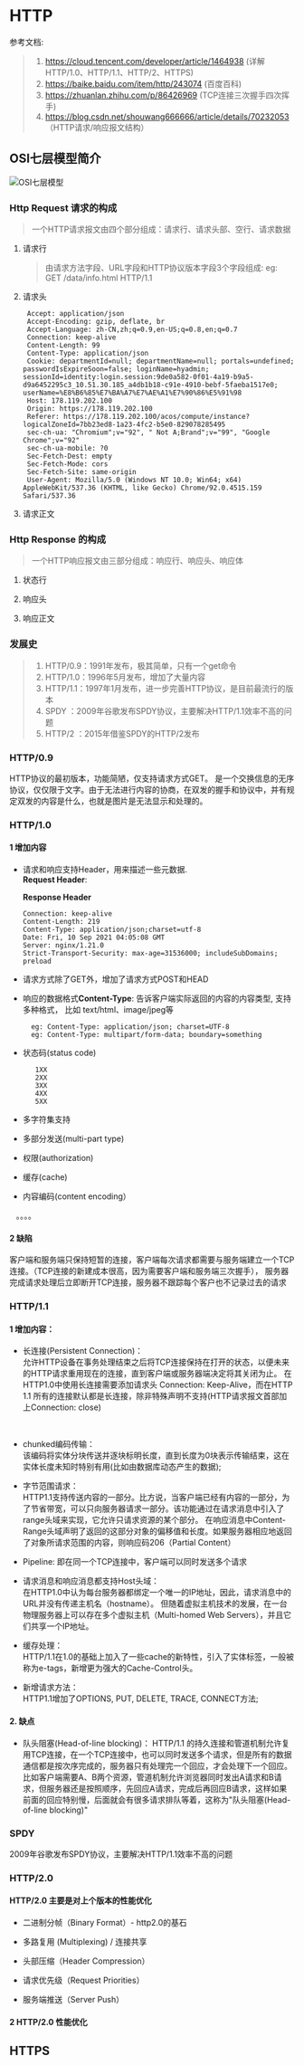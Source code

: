 # HTTP 
参考文档:
> 1. https://cloud.tencent.com/developer/article/1464938 (详解HTTP/1.0、HTTP/1.1、HTTP/2、HTTPS)
> 2. https://baike.baidu.com/item/http/243074 (百度百科)
> 3. https://zhuanlan.zhihu.com/p/86426969 (TCP连接三次握手四次挥手)
> 4. https://blog.csdn.net/shouwang666666/article/details/70232053 （HTTP请求/响应报文结构）

## OSI七层模型简介
![OSI七层模型](./images/OSI七层模型.png)


### Http Request 请求的构成
> 一个HTTP请求报文由四个部分组成：请求行、请求头部、空行、请求数据
1. 请求行
   > 由请求方法字段、URL字段和HTTP协议版本字段3个字段组成: eg:  GET /data/info.html HTTP/1.1
2. 请求头
   ```
    Accept: application/json
    Accept-Encoding: gzip, deflate, br
    Accept-Language: zh-CN,zh;q=0.9,en-US;q=0.8,en;q=0.7
    Connection: keep-alive
    Content-Length: 99
    Content-Type: application/json
    Cookie: departmentId=null; departmentName=null; portals=undefined; passwordIsExpireSoon=false; loginName=hyadmin; sessionId=identity:login.session:9de0a582-0f01-4a19-b9a5-d9a6452295c3_10.51.30.185_a4db1b18-c91e-4910-bebf-5faeba1517e0; userName=%E8%B6%85%E7%BA%A7%E7%AE%A1%E7%90%86%E5%91%98
    Host: 178.119.202.100
    Origin: https://178.119.202.100
    Referer: https://178.119.202.100/acos/compute/instance?logicalZoneId=7bb23ed8-1a23-4fc2-b5e0-829078285495
    sec-ch-ua: "Chromium";v="92", " Not A;Brand";v="99", "Google Chrome";v="92"
    sec-ch-ua-mobile: ?0
    Sec-Fetch-Dest: empty
    Sec-Fetch-Mode: cors
    Sec-Fetch-Site: same-origin
    User-Agent: Mozilla/5.0 (Windows NT 10.0; Win64; x64) AppleWebKit/537.36 (KHTML, like Gecko) Chrome/92.0.4515.159 Safari/537.36
    ```
3. 请求正文

### Http Response 的构成
> 一个HTTP响应报文由三部分组成：响应行、响应头、响应体
1. 状态行
   
2. 响应头
3. 响应正文

### 发展史
> 1. HTTP/0.9：1991年发布，极其简单，只有一个get命令
> 2. HTTP/1.0：1996年5月发布，增加了大量内容
> 3. HTTP/1.1：1997年1月发布，进一步完善HTTP协议，是目前最流行的版本
> 4. SPDY ：2009年谷歌发布SPDY协议，主要解决HTTP/1.1效率不高的问题
> 5. HTTP/2 ：2015年借鉴SPDY的HTTP/2发布

###  HTTP/0.9

  HTTP协议的最初版本，功能简陋，仅支持请求方式GET。 是一个交换信息的无序协议，仅仅限于文字。由于无法进行内容的协商，在双发的握手和协议中，并有规定双发的内容是什么，也就是图片是无法显示和处理的。

###  HTTP/1.0

#### 1 增加内容

 *  请求和响应支持Header，用来描述一些元数据.<br>
    **Request Header**:
    
    **Response Header**
    ```
    Connection: keep-alive
    Content-Length: 219
    Content-Type: application/json;charset=utf-8
    Date: Fri, 10 Sep 2021 04:05:08 GMT
    Server: nginx/1.21.0
    Strict-Transport-Security: max-age=31536000; includeSubDomains; preload
    ```
 *  请求方式除了GET外，增加了请求方式POST和HEAD
 *  响应的数据格式**Content-Type**: 告诉客户端实际返回的内容的内容类型,  支持多种格式， 比如 text/html、image/jpeg等
    ```
      eg: Content-Type: application/json; charset=UTF-8
      eg: Content-Type: multipart/form-data; boundary=something
    ```
 *  状态码(status code)
    ```
       1XX
       2XX
       3XX
       4XX
       5XX
    ```
 *  多字符集支持 
 *  多部分发送(multi-part type)
 *  权限(authorization)
 *  缓存(cache) 
 *  内容编码(content encoding）

   &nbsp;&nbsp;&nbsp;。。。。

#### 2 缺陷 
客户端和服务端只保持短暂的连接，客户端每次请求都需要与服务端建立一个TCP连接。（TCP连接的新建成本很高，因为需要客户端和服务端三次握手），
服务器完成请求处理后立即断开TCP连接，服务器不跟踪每个客户也不记录过去的请求

###  HTTP/1.1
#### 1 增加内容：

 * 长连接(Persistent Connection)：</br>
   允许HTTP设备在事务处理结束之后将TCP连接保持在打开的状态，以便未来的HTTP请求重用现在的连接，直到客户端或服务器端决定将其关闭为止。
   在HTTP1.0中使用长连接需要添加请求头 Connection: Keep-Alive，而在HTTP 1.1 所有的连接默认都是长连接，除非特殊声明不支持(HTTP请求报文首部加上Connection: close)
   
   &nbsp;
* chunked编码传输：</br>
   该编码将实体分块传送并逐块标明长度，直到长度为0块表示传输结束，这在实体长度未知时特别有用(比如由数据库动态产生的数据);
 

* 字节范围请求：</br>
  HTTP1.1支持传送内容的一部分。比方说，当客户端已经有内容的一部分，为了节省带宽，可以只向服务器请求一部分。该功能通过在请求消息中引入了range头域来实现，它允许只请求资源的某个部分。
  在响应消息中Content-Range头域声明了返回的这部分对象的偏移值和长度。如果服务器相应地返回了对象所请求范围的内容，则响应码206（Partial Content）
 

* Pipeline: 即在同一个TCP连接中，客户端可以同时发送多个请求
 

* 请求消息和响应消息都支持Host头域：</br>
  在HTTP1.0中认为每台服务器都绑定一个唯一的IP地址，因此，请求消息中的URL并没有传递主机名（hostname）。
  但随着虚拟主机技术的发展，在一台物理服务器上可以存在多个虚拟主机（Multi-homed Web Servers），并且它们共享一个IP地址。


* 缓存处理：</br>
  HTTP/1.1在1.0的基础上加入了一些cache的新特性，引入了实体标签，一般被称为e-tags，新增更为强大的Cache-Control头。
  

* 新增请求方法：</br>
  HTTP1.1增加了OPTIONS, PUT, DELETE, TRACE, CONNECT方法;
  

#### 2. 缺点
* 队头阻塞(Head-of-line blocking)：
HTTP/1.1 的持久连接和管道机制允许复用TCP连接，在一个TCP连接中，也可以同时发送多个请求，但是所有的数据通信都是按次序完成的，服务器只有处理完一个回应，才会处理下一个回应。
比如客户端需要A、B两个资源，管道机制允许浏览器同时发出A请求和B请求，但服务器还是按照顺序，先回应A请求，完成后再回应B请求，这样如果前面的回应特别慢，后面就会有很多请求排队等着，这称为"队头阻塞(Head-of-line blocking)"

### SPDY 
2009年谷歌发布SPDY协议，主要解决HTTP/1.1效率不高的问题

### HTTP/2.0

####  HTTP/2.0 主要是对上个版本的性能优化

* 二进制分帧（Binary Format）- http2.0的基石

* 多路复用 (Multiplexing) / 连接共享

* 头部压缩（Header Compression）

* 请求优先级（Request Priorities）

* 服务端推送（Server Push）



#### 2 HTTP/2.0 性能优化


## HTTPS




